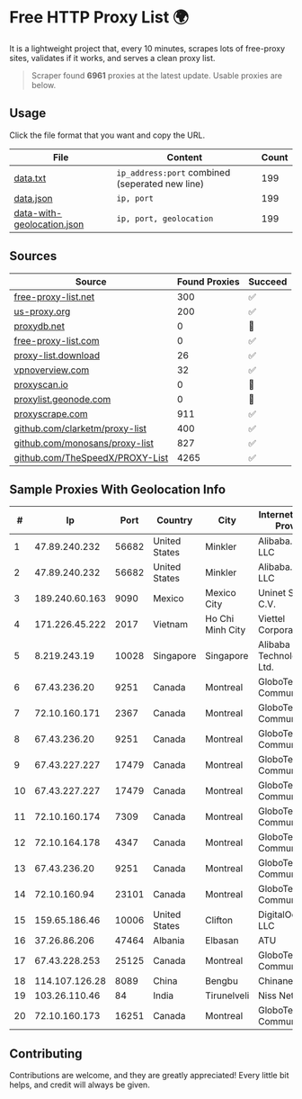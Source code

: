
# Free HTTP Proxy List 🌍

It is a lightweight project that, every 10 minutes, scrapes lots of free-proxy sites, validates if it works, and serves a clean proxy list.


> Scraper found **6961** proxies at the latest update. Usable proxies are below.

## Usage

Click the file format that you want and copy the URL.


|File|Content|Count|
|----|-------|-----|
|[data.txt](https://raw.githubusercontent.com/themiralay/Proxy-List-World/master/data.txt)|`ip_address:port` combined (seperated new line)|199|
|[data.json](https://raw.githubusercontent.com/themiralay/Proxy-List-World/master/data.json)|`ip, port`|199|
|[data-with-geolocation.json](https://raw.githubusercontent.com/themiralay/Proxy-List-World/master/data-with-geolocation.json)|`ip, port, geolocation`|199|

## Sources

|Source|Found Proxies|Succeed|
|------|-------------|-------|
|[free-proxy-list.net](https://free-proxy-list.net)|300|✅|
|[us-proxy.org](https://www.us-proxy.org)|200|✅|
|[proxydb.net](http://proxydb.net)|0|🚫|
|[free-proxy-list.com](https://free-proxy-list.com/?page=&port=&type%5B%5D=http&type%5B%5D=https&up_time=0&search=Search)|0|✅|
|[proxy-list.download](https://www.proxy-list.download/HTTP)|26|✅|
|[vpnoverview.com](https://vpnoverview.com/privacy/anonymous-browsing/free-proxy-servers)|32|✅|
|[proxyscan.io](https://www.proxyscan.io)|0|🚫|
|[proxylist.geonode.com](https://proxylist.geonode.com/api/proxy-list?limit=300&page=1&sort_by=lastChecked&sort_type=desc&protocols=http,https)|0|🚫|
|[proxyscrape.com](https://api.proxyscrape.com/v2/?request=displayproxies&protocol=http&timeout=10000&country=all&ssl=all&anonymity=all)|911|✅|
|[github.com/clarketm/proxy-list](https://raw.githubusercontent.com/clarketm/proxy-list/master/proxy-list-raw.txt)|400|✅|
|[github.com/monosans/proxy-list](https://raw.githubusercontent.com/monosans/proxy-list/main/proxies/http.txt)|827|✅|
|[github.com/TheSpeedX/PROXY-List](https://raw.githubusercontent.com/TheSpeedX/PROXY-List/master/http.txt)|4265|✅|


## Sample Proxies With Geolocation Info

|#|Ip|Port|Country|City|Internet Service Provider|
|-|--|----|-------|----|-------------------------|
|1|47.89.240.232|56682|United States|Minkler|Alibaba.com LLC|
|2|47.89.240.232|56682|United States|Minkler|Alibaba.com LLC|
|3|189.240.60.163|9090|Mexico|Mexico City|Uninet S.A. de C.V.|
|4|171.226.45.222|2017|Vietnam|Ho Chi Minh City|Viettel Corporation|
|5|8.219.243.19|10028|Singapore|Singapore|Alibaba (US) Technology Co., Ltd.|
|6|67.43.236.20|9251|Canada|Montreal|GloboTech Communications|
|7|72.10.160.171|2367|Canada|Montreal|GloboTech Communications|
|8|67.43.236.20|9251|Canada|Montreal|GloboTech Communications|
|9|67.43.227.227|17479|Canada|Montreal|GloboTech Communications|
|10|67.43.227.227|17479|Canada|Montreal|GloboTech Communications|
|11|72.10.160.174|7309|Canada|Montreal|GloboTech Communications|
|12|72.10.164.178|4347|Canada|Montreal|GloboTech Communications|
|13|67.43.236.20|9251|Canada|Montreal|GloboTech Communications|
|14|72.10.160.94|23101|Canada|Montreal|GloboTech Communications|
|15|159.65.186.46|10006|United States|Clifton|DigitalOcean, LLC|
|16|37.26.86.206|47464|Albania|Elbasan|ATU|
|17|67.43.228.253|25125|Canada|Montreal|GloboTech Communications|
|18|114.107.126.28|8089|China|Bengbu|Chinanet|
|19|103.26.110.46|84|India|Tirunelveli|Niss Networks|
|20|72.10.160.173|16251|Canada|Montreal|GloboTech Communications|



## Contributing

Contributions are welcome, and they are greatly appreciated! Every
little bit helps, and credit will always be given.


